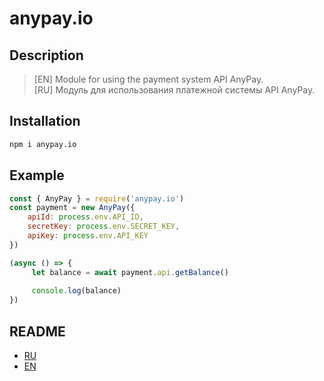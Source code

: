 # anypay.io

## Description
>[EN] Module for using the payment system API AnyPay.<br/>
>[RU] Модуль для использования платежной системы API AnyPay.

## Installation
```bash
npm i anypay.io
```

## Example
```js
const { AnyPay } = require('anypay.io')
const payment = new AnyPay({
    apiId: process.env.API_ID,
    secretKey: process.env.SECRET_KEY,
    apiKey: process.env.API_KEY
})

(async () => {
     let balance = await payment.api.getBalance()
    
     console.log(balance)
})
```

## README
   * [RU](src/docs/ru)
   * [EN](src/docs/en)



